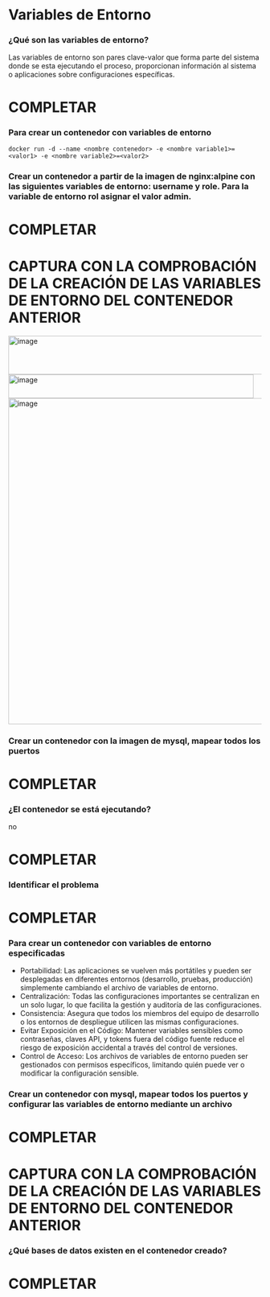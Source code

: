 # Variables de Entorno
### ¿Qué son las variables de entorno?

Las variables de entorno son pares clave-valor que forma parte del sistema donde se esta ejecutando el proceso, proporcionan información al sistema o aplicaciones sobre 
configuraciones específicas.

# COMPLETAR

### Para crear un contenedor con variables de entorno

```
docker run -d --name <nombre contenedor> -e <nombre variable1>=<valor1> -e <nombre variable2>=<valor2>
```

### Crear un contenedor a partir de la imagen de nginx:alpine con las siguientes variables de entorno: username y role. Para la variable de entorno rol asignar el valor admin.

# COMPLETAR

# CAPTURA CON LA COMPROBACIÓN DE LA CREACIÓN DE LAS VARIABLES DE ENTORNO DEL CONTENEDOR ANTERIOR

<img width="1079" height="77" alt="image" src="https://github.com/user-attachments/assets/106de995-36b9-4af1-ac4a-b6cff794dbf1" />

<img width="488" height="47" alt="image" src="https://github.com/user-attachments/assets/d042c433-d915-48cd-98d9-decb36457c1c" />


<img width="927" height="648" alt="image" src="https://github.com/user-attachments/assets/8db6951e-5b9f-4076-a8f8-3653b8bcf906" />



### Crear un contenedor con la imagen de mysql, mapear todos los puertos
# COMPLETAR

### ¿El contenedor se está ejecutando?

no

# COMPLETAR

### Identificar el problema
# COMPLETAR

### Para crear un contenedor con variables de entorno especificadas
- Portabilidad: Las aplicaciones se vuelven más portátiles y pueden ser desplegadas en diferentes entornos (desarrollo, pruebas, producción) simplemente cambiando el archivo de variables de entorno.
- Centralización: Todas las configuraciones importantes se centralizan en un solo lugar, lo que facilita la gestión y auditoría de las configuraciones.
- Consistencia: Asegura que todos los miembros del equipo de desarrollo o los entornos de despliegue utilicen las mismas configuraciones.
- Evitar Exposición en el Código: Mantener variables sensibles como contraseñas, claves API, y tokens fuera del código fuente reduce el riesgo de exposición accidental a través del control de versiones.
- Control de Acceso: Los archivos de variables de entorno pueden ser gestionados con permisos específicos, limitando quién puede ver o modificar la configuración sensible.

### Crear un contenedor con mysql, mapear todos los puertos y configurar las variables de entorno mediante un archivo
# COMPLETAR

# CAPTURA CON LA COMPROBACIÓN DE LA CREACIÓN DE LAS VARIABLES DE ENTORNO DEL CONTENEDOR ANTERIOR 

### ¿Qué bases de datos existen en el contenedor creado?
# COMPLETAR
